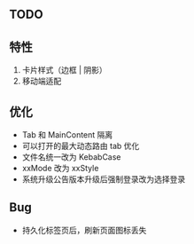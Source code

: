 ## TODO

## 特性

1. 卡片样式（边框 | 阴影）
2. 移动端适配

## 优化

- Tab 和 MainContent 隔离
- 可以打开的最大动态路由 tab 优化
- 文件名统一改为 KebabCase
- xxMode 改为 xxStyle
- 系统升级公告版本升级后强制登录改为选择登录

## Bug

- 持久化标签页后，刷新页面图标丢失
